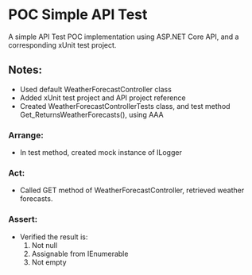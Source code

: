 ﻿# POC Simple API Test

A simple API Test POC implementation using ASP.NET Core API, and a corresponding xUnit test project.

## Notes:

- Used default WeatherForecastController class
- Added xUnit test project and API project reference
- Created WeatherForecastControllerTests class, and test method Get_ReturnsWeatherForecasts(), using AAA

### Arrange:
- In test method, created mock instance of ILogger<WeatherForecastController>

### Act:
- Called GET method of WeatherForecastController, retrieved weather forecasts.

### Assert:
- Verified the result is:
	1. Not null
	2. Assignable from IEnumerable<WeatherForecast>
	1. Not empty